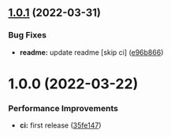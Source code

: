 ## [1.0.1](https://github.com/bydefault-cl/ansible-k8s-cloudsql-standalone/compare/v1.0.0...v1.0.1) (2022-03-31)


### Bug Fixes

* **readme:** update readme [skip ci] ([e96b866](https://github.com/bydefault-cl/ansible-k8s-cloudsql-standalone/commit/e96b86655d8443a9bccb200cbd8c1643d984af9d))

# 1.0.0 (2022-03-22)


### Performance Improvements

* **ci:** first release ([35fe147](https://github.com/bydefault-cl/ansible-k8s-cloudsql-standalone/commit/35fe1471cff747617cfd7d86dc5da6b4ffa575ed))

